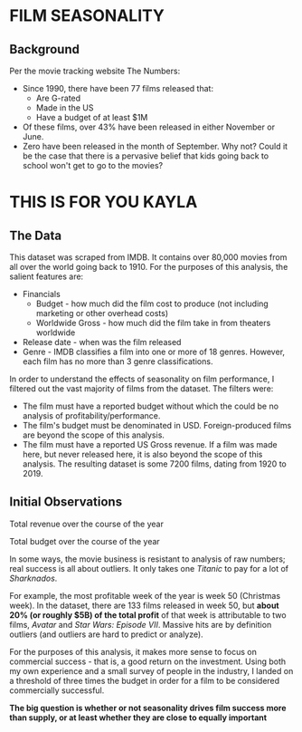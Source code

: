 # FILM SEASONALITY

## Background


Per the movie tracking website The Numbers:
- Since 1990, there have been 77 films released that:
    - Are G-rated
    - Made in the US
    - Have a budget of at least $1M
- Of these films, over 43% have been released in either November or June.
- Zero have been released in the month of September. Why not? Could it be the case that there is a pervasive belief that kids going back to school won't get to go to the movies?

# THIS IS FOR YOU KAYLA

## The Data

This dataset was scraped from IMDB. It contains over 80,000 movies from all over the world going back to 1910. For the purposes of this analysis, the salient features are:
- Financials
    - Budget - how much did the film cost to produce (not including marketing or other overhead costs)
    - Worldwide Gross - how much did the film take in from theaters worldwide
- Release date - when was the film released
- Genre - IMDB classifies a film into one or more of 18 genres. However, each film has no more than 3 genre classifications.

In order to understand the effects of seasonality on film performance, I filtered out the vast majority of films from the dataset. The filters were:
- The film must have a reported budget without which the could be no analysis of profitability/performance.
- The film's budget must be denominated in USD. Foreign-produced films are beyond the scope of this analysis.
- The film must have a reported US Gross revenue. If a film was made here, but never released here, it is also beyond the scope of this analysis.
The resulting dataset is some 7200 films, dating from 1920 to 2019.

## Initial Observations

Total revenue over the course of the year

Total budget over the course of the year

In some ways, the movie business is resistant to analysis of raw numbers; real success is all about outliers. It only takes one *Titanic* to pay for a lot of *Sharknados*. 

For example, the most profitable week of the year is week 50 (Christmas week). In the dataset, there are 133 films released in week 50, but **about 20% (or roughly $5B) of the total profit** of that week is attributable to two films, *Avatar* and *Star Wars: Episode VII*. Massive hits are by definition outliers (and outliers are hard to predict or analyze).

For the purposes of this analysis, it makes more sense to focus on commercial success - that is, a good return on the investment. Using both my own experience and a small survey of people in the industry, I landed on a threshold of three times the budget in order for a film to be considered commercially successful.


**The big question is whether or not seasonality drives film success more than supply, or at least whether they are close to equally important**